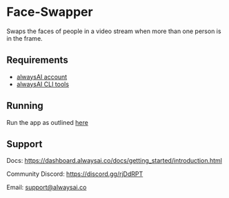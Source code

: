 # Face-Swapper
Swaps the faces of people in a video stream when more than one person is in the frame.

## Requirements
- [alwaysAI account](https://alwaysai.co/auth?register=true)
- [alwaysAI CLI tools](https://dashboard.alwaysai.co/docs/getting_started/development_computer_setup.html)

## Running
Run the app as outlined [here](https://alwaysai.co/blog/building-and-deploying-apps-on-alwaysai)

## Support
Docs: https://dashboard.alwaysai.co/docs/getting_started/introduction.html

Community Discord: https://discord.gg/rjDdRPT

Email: support@alwaysai.co
